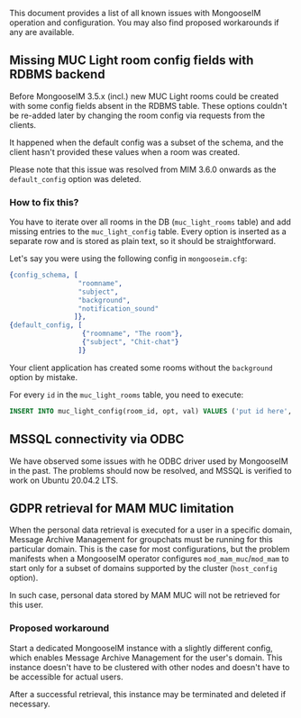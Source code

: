 This document provides a list of all known issues with MongooseIM operation and configuration.
You may also find proposed workarounds if any are available.

## Missing MUC Light room config fields with RDBMS backend

Before MongooseIM 3.5.x (incl.) new MUC Light rooms could be created with some config fields absent in the RDBMS table.
These options couldn't be re-added later by changing the room config via requests from the clients.

It happened when the default config was a subset of the schema, and the client hasn't provided these values when a room was created.

Please note that this issue was resolved from MIM 3.6.0 onwards as the `default_config` option was deleted.

### How to fix this?

You have to iterate over all rooms in the DB (`muc_light_rooms` table) and add missing entries to the `muc_light_config` table.
Every option is inserted as a separate row and is stored as plain text, so it should be straightforward.

Let's say you were using the following config in `mongooseim.cfg`:

```erlang
{config_schema, [
                 "roomname",
                 "subject",
                 "background",
                 "notification_sound"
                ]},
{default_config, [
                  {"roomname", "The room"},
                  {"subject", "Chit-chat"}
                 ]}
```

Your client application has created some rooms without the `background` option by mistake.

For every `id` in the `muc_light_rooms` table, you need to execute:

```sql
INSERT INTO muc_light_config(room_id, opt, val) VALUES ('put id here', 'background', 'new default value');
```

## MSSQL connectivity via ODBC

We have observed some issues with he ODBC driver used by MongooseIM in the past.
The problems should now be resolved, and MSSQL is verified to work on Ubuntu 20.04.2 LTS.

## GDPR retrieval for MAM MUC limitation

When the personal data retrieval is executed for a user in a specific domain, Message Archive Management for groupchats must be running for this particular domain.
This is the case for most configurations, but the problem manifests when a MongooseIM operator configures `mod_mam_muc`/`mod_mam` to start only for a subset of domains supported by the cluster (`host_config` option).

In such case, personal data stored by MAM MUC will not be retrieved for this user.

### Proposed workaround

Start a dedicated MongooseIM instance with a slightly different config, which enables Message Archive Management for the user's domain.
This instance doesn't have to be clustered with other nodes and doesn't have to be accessible for actual users.

After a successful retrieval, this instance may be terminated and deleted if necessary.

